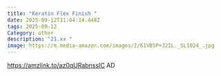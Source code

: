 ```yaml
---
title: "Keratin Flex Finish "
date: 2025-09-12T11:04:14.448Z
tags: 2025-09-12
Category: other
description: "21.xx "
image: https://m.media-amazon.com/images/I/61VB5P+J2IL._SL1024_.jpg
---
```

https://amzlink.to/az0qURabnssIC
AD